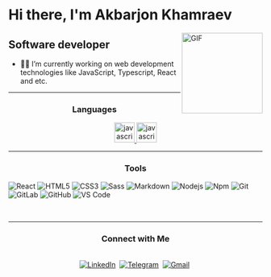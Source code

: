 # Hi there, I'm Akbarjon Khamraev

<img align="right" alt="GIF" height="160px" src="https://media.giphy.com/media/du3J3cXyzhj75IOgvA/giphy.gif" />

## Software developer 

- 👨‍💻 I’m currently working on web development technologies like JavaScript, Typescript, React and etc.

---


<h3 align="center">Languages</h3>

<p align="center"> 

  <a href="https://developer.mozilla.org/en-US/docs/Web/JavaScript" target="_blank"> 
    <img src="https://img.shields.io/badge/-JavaScript-%23F7DF1C?style=flat-square&logo=javascript&logoColor=000000&labelColor=%23F7DF1C&color=%23FFCE5A" alt="javascript" height="40"/> 
  </a> 
  
   <a href="https://www.typescriptlang.org/" target="_blank"> 
    <img src="https://img.shields.io/badge/TypeScript-007ACC?style=for-the-badge&logo=typescript&logoColor=white" alt="javascript" height="40"/> 
  </a> 

</p>


---

<h3 align="center">Tools</h3>

![React](https://img.shields.io/badge/-React-61DAFB?style=flat-square&logo=react&logoColor=ffffff)
![HTML5](https://img.shields.io/badge/-HTML5-%23E44D27?style=flat-square&logo=html5&logoColor=ffffff)
![CSS3](https://img.shields.io/badge/-CSS3-%231572B6?style=flat-square&logo=css3)
![Sass](https://img.shields.io/badge/-Sass-%23CC6699?style=flat-square&logo=sass&logoColor=ffffff)
![Markdown](https://img.shields.io/badge/-Markdown-000000?style=flat-square&logo=markdown)
![Nodejs](https://img.shields.io/badge/-Nodejs-339933?style=flat-square&logo=Node.js&logoColor=ffffff)
![Npm](https://img.shields.io/badge/-npm-CB3837?style=flat-square&logo=npm)
![Git](https://img.shields.io/badge/-Git-%23F05032?style=flat-square&logo=git&logoColor=%23ffffff)
![GitLab](https://img.shields.io/badge/-GitLab-FCA121?style=flat-square&logo=gitlab)
![GitHub](https://img.shields.io/badge/-GitHub-181717?style=flat-square&logo=github)
![VS Code](http://img.shields.io/badge/-VS%20Code-007ACC?style=flat-square&logo=visual-studio-code&logoColor=ffffff)

<br/>

---

<h3 align="center">Connect with Me</h3>


<p align="center">
  <br>
  <a href="https://www.linkedin.com/in/akbar-khamraev-126b511b7/" target="_blank"><img src="https://img.shields.io/badge/linkedin-%230077B5.svg?&style=for-the-badge&logo=linkedin&logoColor=white" alt="LinkedIn" /></a>&nbsp;
  <a href="https://t.me/qoshDev" target="_blank"><img src="https://img.shields.io/badge/Telegram-2CA5E0?style=for-the-badge&logo=telegram&logoColor=white" alt="Telegram" /></a>&nbsp;
  <a href="mailto:501123445a@gmail.com?subject=Hello%20there" target="_blank"><img src="https://img.shields.io/badge/gmail-%23D14836.svg?&style=for-the-badge&logo=gmail&logoColor=white" alt="Gmail"/></a>&nbsp;
</p>
